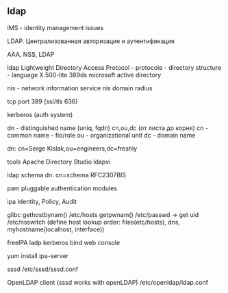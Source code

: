 ## ldap

IMS - identity management issues 

LDAP. Централизованная авторизация и аутентификация

AAA, NSS, LDAP

ldap
  Lightweight Directory Access Protocol
    - protocole
    - directory structure 
    - language 
  X.500-lite
  389ds
  microsoft active directory

  nis - network information service
    nis domain
  radius

  tcp port 389 (ssl/tls 636)
  
  kerberos (auth system)

dn - distinguished name (uniq, fqdn) cn,ou,dc (от листа до корня)
  cn - common name - fio/role
  ou - organizational unit
  dc - domain name

dn: cn=Serge Kislak,ou=engineers,dc=freshly

tools
  Apache Directory Studio
  ldapvi

ldap schema
  dn: cn=schema
  RFC2307BIS

pam 
  pluggable authentication modules

ipa
  Identity, Policy, Audit

glibc
  gethostbynam() /etc/hosts
  getpwnam() /etc/passwd -> get uid
  /etc/nsswitch (define host lookup order: files(etc/hosts), dns, myhostname(localhost, interface))

freeIPA
  ladp
  kerberos
  bind
  web console
  
  yum install ipa-server
  
sssd
  /etc/sssd/sssd.conf

OpenLDAP client (sssd works with openLDAP)
  /etc/openldap/ldap.conf
